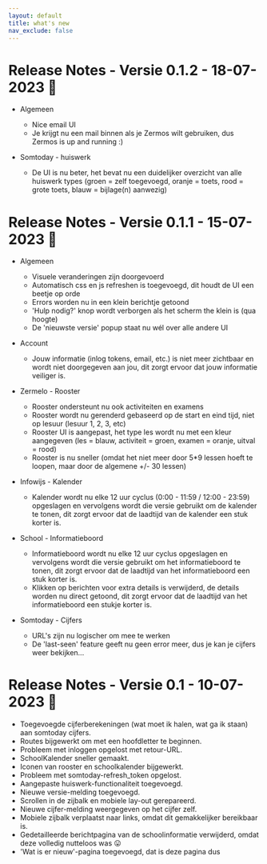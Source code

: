 ```yaml
---
layout: default
title: what's new
nav_exclude: false
---
```


# Release Notes - Versie 0.1.2 - 18-07-2023 🎉

- Algemeen
   - Nice email UI
   - Je krijgt nu een mail binnen als je Zermos wilt gebruiken, dus Zermos is up and running :)

- Somtoday - huiswerk
   - De UI is nu beter, het bevat nu een duidelijker overzicht van alle huiswerk types (groen = zelf toegevoegd, oranje = toets, rood = grote toets, blauw = bijlage(n) aanwezig)

# Release Notes - Versie 0.1.1 - 15-07-2023 🚀

- Algemeen
   - Visuele veranderingen zijn doorgevoerd
   - Automatisch css en js refreshen is toegevoegd, dit houdt de UI een beetje op orde
   - Errors worden nu in een klein berichtje getoond
   - 'Hulp nodig?' knop wordt verborgen als het scherm the klein is (qua hoogte)
   - De 'nieuwste versie' popup staat nu wél over alle andere UI

- Account
   - Jouw informatie (inlog tokens, email, etc.) is niet meer zichtbaar en wordt niet doorgegeven aan jou, dit zorgt ervoor dat jouw informatie veiliger is.

- Zermelo - Rooster
   - Rooster ondersteunt nu ook activiteiten en examens
   - Rooster wordt nu gerenderd gebaseerd op de start en eind tijd, niet op lesuur (lesuur 1, 2, 3, etc)
   - Rooster UI is aangepast, het type les wordt nu met een kleur aangegeven (les = blauw, activiteit = groen, examen = oranje, uitval = rood)
   - Rooster is nu sneller (omdat het niet meer door 5*9 lessen hoeft te loopen, maar door de algemene +/- 30 lessen)

- Infowijs - Kalender
   - Kalender wordt nu elke 12 uur cyclus (0:00 - 11:59 / 12:00 - 23:59) opgeslagen en vervolgens wordt die versie gebruikt om de kalender te tonen, dit zorgt ervoor dat de laadtijd van de kalender een stuk korter is.

- School - Informatieboord
   - Informatieboord wordt nu elke 12 uur cyclus opgeslagen en vervolgens wordt die versie gebruikt om het informatieboord te tonen, dit zorgt ervoor dat de laadtijd van het informatieboord een stuk korter is.
   - Klikken op berichten voor extra details is verwijderd, de details worden nu direct getoond, dit zorgt ervoor dat de laadtijd van het informatieboord een stukje korter is.

- Somtoday - Cijfers
   - URL's zijn nu logischer om mee te werken
   - De 'last-seen' feature geeft nu geen error meer, dus je kan je cijfers weer bekijken...

# Release Notes - Versie 0.1 - 10-07-2023 🎈

- Toegevoegde cijferberekeningen (wat moet ik halen, wat ga ik staan) aan somtoday cijfers.
- Routes bijgewerkt om met een hoofdletter te beginnen.
- Probleem met inloggen opgelost met retour-URL.
- SchoolKalender sneller gemaakt.
- Iconen van rooster en schoolkalender bijgewerkt.
- Probleem met somtoday-refresh_token opgelost.
- Aangepaste huiswerk-functionaliteit toegevoegd.
- Nieuwe versie-melding toegevoegd.
- Scrollen in de zijbalk en mobiele lay-out gerepareerd.
- Nieuwe cijfer-melding weergegeven op het cijfer zelf.
- Mobiele zijbalk verplaatst naar links, omdat dit gemakkelijker bereikbaar is.
- Gedetailleerde berichtpagina van de schoolinformatie verwijderd, omdat deze volledig nutteloos was 😛
- 'Wat is er nieuw'-pagina toegevoegd, dat is deze pagina dus
